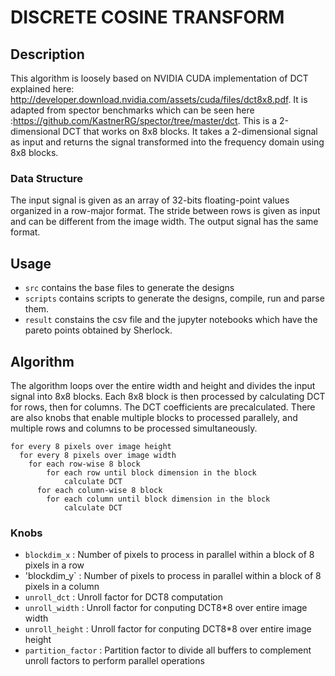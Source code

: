 # DISCRETE COSINE TRANSFORM

## Description

This algorithm is loosely based on NVIDIA CUDA implementation of DCT explained here: http://developer.download.nvidia.com/assets/cuda/files/dct8x8.pdf. 
It is adapted from spector benchmarks which can be seen here :https://github.com/KastnerRG/spector/tree/master/dct. This is a 2-dimensional DCT that works on 8x8 blocks. It takes a 2-dimensional signal as input and returns the signal transformed into the frequency domain using 8x8 blocks.

### Data Structure

The input signal is given as an array of 32-bits floating-point values organized in a row-major format. The stride between rows is given as input and can be different from the image width. The output signal has the same format.

## Usage

* `src` contains the base files to generate the designs
* `scripts` contains scripts to generate the designs, compile, run and parse them.
* `result` constains the csv file and the jupyter notebooks which have the pareto points obtained by Sherlock.

## Algorithm

The algorithm loops over the entire width and height and divides the input signal into 8x8 blocks. 
Each 8x8 block is then processed by calculating DCT for rows, then for columns. The DCT coefficients are precalculated. There are also knobs that enable multiple blocks to processed parallely, and multiple rows and columns to be processed simultaneously.

```
for every 8 pixels over image height
  for every 8 pixels over image width
    for each row-wise 8 block 
	    for each row until block dimension in the block
		    calculate DCT
	  for each column-wise 8 block 
	    for each column until block dimension in the block
		    calculate DCT
```
### Knobs

- `blockdim_x`       : Number of pixels to process in parallel within a block of 8 pixels in a row
- 'blockdim_y`       : Number of pixels to process in parallel within a block of 8 pixels in a column
- `unroll_dct`       : Unroll factor for DCT8 computation
- `unroll_width`     : Unroll factor for conputing DCT8*8 over entire image width
- `unroll_height`    : Unroll factor for conputing DCT8*8 over entire image height
- `partition_factor` : Partition factor to divide all buffers to complement unroll factors to perform parallel operations
